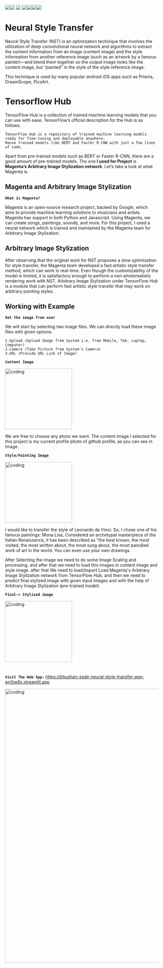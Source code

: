 <img src=https://img.shields.io/badge/build%20with-python-yellow><img src="https://img.shields.io/badge/-streamlit-orange"> <img src="https://img.shields.io/badge/deployed%20in-Streamlit Cloudu-blue"> <img src="https://img.shields.io/badge/domain-Deep%20Learning-orange%20.svg" ><img src="https://img.shields.io/badge/Computer%20Vision-orange.svg"><img src="https://img.shields.io/badge/%20Transfer%20Learning%20-%20Pretrained%20Model-orange%20.svg"><img src="https://img.shields.io/badge/Tensorflow%20hub-orange.svg">


# Neural Style Transfer 

Neural Style Transfer (NST) is an optimization technique that involves the utilization of deep convolutional neural network and algorithms to extract the content information from an image (content image) and the style information from another reference image (such as an artwork by a famous painter)—and blend them together so the output image looks like the content image, but “painted” in the style of the style reference image.
 
This technique is used by many popular android iOS apps such as Prisma, DreamScope, PicsArt.

# Tensorflow Hub

TensorFlow Hub is a collection of trained machine learning models that you can use with ease. TensorFlow’s official description for the Hub is as follows:

    TensorFlow Hub is a repository of trained machine learning models ready for fine-tuning and deployable anywhere.
    Reuse trained models like BERT and Faster R-CNN with just a few lines of code.  
    
Apart from pre-trained models such as BERT or Faster R-CNN, there are a good amount of pre-trained models. The one **I used for Project** is **Magenta’s Arbitrary Image Stylization network**. Let’s take a look at what Magenta is.

## Magenta and Arbitrary Image Stylization

**`What is Magenta?`**

Magenta is an open-source research project, backed by Google, which aims to provide machine learning solutions to musicians and artists. Magenta has support in both Python and Javascript. Using Magenta, we can create songs, paintings, sounds, and more. For this project, I used a neural network which is trained and maintained by the Magenta team for Arbitrary Image Stylization.

## Arbitrary Image Stylization

After observing that the original work for NST proposes a slow optimization for style transfer, the Magenta team developed a fast artistic style transfer method, which can work in real-time. Even though the customizability of the model is limited, it is satisfactory enough to perform a non-photorealistic rendering work with NST. Arbitrary Image Stylization under TensorFlow Hub is a module that can perform fast artistic style transfer that may work on arbitrary painting styles.


## Working with Example

**`Get the image from user`**

We will start by selecting two image files. We can directly load these image files with given options.

    1.Upload (Upload Image from System i.e. from Mobile, Tab, Laptop, Computer) 
    2.Camera (Take Picture from System's Camera) 
    3.URL (Provide URL Link of Image)

**`Content Image`**

<img align="centre" alt="coding" height="200" width="220" src="https://user-images.githubusercontent.com/118050962/217671249-454b25c6-3eaf-4e26-b0a9-629ff8477a45.png">

We are free to choose any photo we want. The content image I selected for this project is my current profile photo of github profile, as you can see in Image.

**`Style/Painting Image`**

<img align="centre" alt="coding" height="200" width="220" src="https://user-images.githubusercontent.com/118050962/217672014-77547edc-a366-4bff-be23-506b20ae4817.jpg">

I would like to transfer the style of Leonardo da Vinci. So, I chose one of his famous paintings: Mona Lisa, Considered an archetypal masterpiece of the Italian Renaissance, it has been described as "the best known, the most visited, the most written about, the most sung about, the most parodied work of art in the world. You can even use your own drawings.

After Selecting the image we need to do some Image Scaling and processing. and after that we need to load this images in content image and style image. after that We need to load/import Load Magenta's Arbitrary Image Stylization network from TensorFlow Hub. and then we need to predict final stylized image with given input images and with the help of Arbitrary Image Stylization (pre-trained model).

**`Final-> Stylized image`**

<img align="centre" alt="coding" height="200" width="220" src="https://user-images.githubusercontent.com/118050962/217676182-0609260f-ea80-4508-be11-6e6636025736.png">

#

**`Visit The Web App:`**  https://bhushan-zade-neural-style-transfer-app-em5w6x.streamlit.app


<img align="" alt="coding" width="900" src= "https://user-images.githubusercontent.com/118050962/217676767-fd44f8d3-1d35-4735-839e-098f0ba185f2.PNG">


    
 
